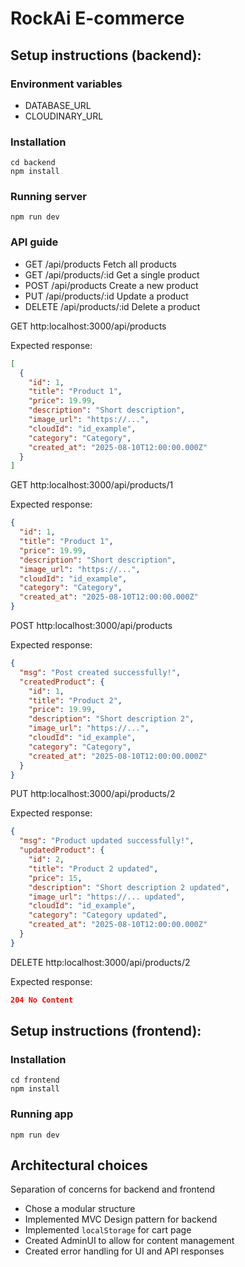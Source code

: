 # RockAi E-commerce

## Setup instructions (backend):

### Environment variables

<ul>
  <li>DATABASE_URL</li>
  <li>CLOUDINARY_URL</li>
</ul>

### Installation

```
cd backend
npm install
```

### Running server

```
npm run dev
```

### API guide

<ul>
  <li>GET /api/products Fetch all products</li>
  <li>GET /api/products/:id Get a single product</li>
  <li>POST /api/products Create a new product</li>
  <li>PUT /api/products/:id Update a product</li>
  <li>DELETE /api/products/:id Delete a product</li>
</ul>

GET http:localhost:3000/api/products

Expected response:

```json
[
  {
    "id": 1,
    "title": "Product 1",
    "price": 19.99,
    "description": "Short description",
    "image_url": "https://...",
    "cloudId": "id_example",
    "category": "Category",
    "created_at": "2025-08-10T12:00:00.000Z"
  }
]
```

GET http:localhost:3000/api/products/1

Expected response:

```json
{
  "id": 1,
  "title": "Product 1",
  "price": 19.99,
  "description": "Short description",
  "image_url": "https://...",
  "cloudId": "id_example",
  "category": "Category",
  "created_at": "2025-08-10T12:00:00.000Z"
}
```

POST http:localhost:3000/api/products

Expected response:

```json
{
  "msg": "Post created successfully!",
  "createdProduct": {
    "id": 1,
    "title": "Product 2",
    "price": 19.99,
    "description": "Short description 2",
    "image_url": "https://...",
    "cloudId": "id_example",
    "category": "Category",
    "created_at": "2025-08-10T12:00:00.000Z"
  }
}
```

PUT http:localhost:3000/api/products/2

Expected response:

```json
{
  "msg": "Product updated successfully!",
  "updatedProduct": {
    "id": 2,
    "title": "Product 2 updated",
    "price": 15,
    "description": "Short description 2 updated",
    "image_url": "https://... updated",
    "cloudId": "id_example",
    "category": "Category updated",
    "created_at": "2025-08-10T12:00:00.000Z"
  }
}
```

DELETE http:localhost:3000/api/products/2

Expected response:

```json
204 No Content
```

## Setup instructions (frontend):

### Installation

```
cd frontend
npm install
```

### Running app

```
npm run dev
```

## Architectural choices

Separation of concerns for backend and frontend

- Chose a modular structure
- Implemented MVC Design pattern for backend
- Implemented `localStorage` for cart page
- Created AdminUI to allow for content management
- Created error handling for UI and API responses
